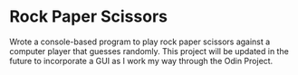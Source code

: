 # Rock Paper Scissors
Wrote a console-based program to play rock paper scissors against a computer player that guesses randomly.
 This project will be updated in the future to incorporate a GUI as I work my way through the Odin Project.